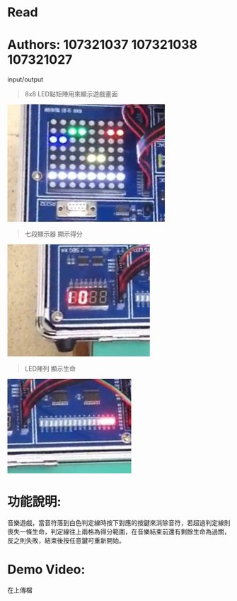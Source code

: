 # Read
# Authors: 107321037 107321038 107321027
 input/output
  >8x8 LED點矩陣用來顯示遊戲畫面  
  
  ![image](https://github.com/chien119/Read/blob/master/S__8093701.jpg)
  >七段顯示器 顯示得分  
  
  ![image](https://github.com/chien119/Read/blob/master/S__8093700.jpg)
  >LED陣列 顯示生命  
  
  ![image](https://github.com/chien119/Read/blob/master/S__8093698.jpg)
# 功能說明:
  音樂遊戲，當音符落到白色判定線時按下對應的按鍵來消除音符，若超過判定線則喪失一條生命，判定線往上兩格為得分範圍，在音樂結束前還有剩餘生命為過關，反之則失敗，結束後按任意鍵可重新開始。
  
# Demo Video:
 在上傳檔

